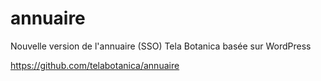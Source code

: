 annuaire
=================

Nouvelle version de l'annuaire (SSO) Tela Botanica basée sur WordPress

https://github.com/telabotanica/annuaire
